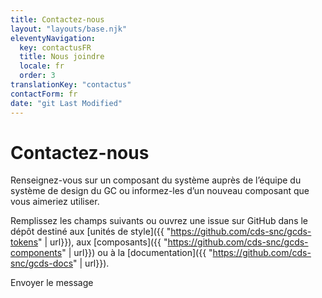 ```yaml
---
title: Contactez-nous
layout: "layouts/base.njk"
eleventyNavigation:
  key: contactusFR
  title: Nous joindre
  locale: fr
  order: 3
translationKey: "contactus"
contactForm: fr
date: "git Last Modified"
---
```


# Contactez-nous

Renseignez-vous sur un composant du système auprès de l’équipe du système de design du GC ou informez-les d’un nouveau composant que vous aimeriez utiliser.

Remplissez les champs suivants ou ouvrez une issue sur GitHub dans le dépôt destiné aux [unités de style]({{ "https://github.com/cds-snc/gcds-tokens" | url}}), aux [composants]({{ "https://github.com/cds-snc/gcds-components" | url}}) ou à la [documentation]({{ "https://github.com/cds-snc/gcds-docs" | url}}).

<form class="my-500 contact-us-form" name="contactFR" method="post">
  <input type="hidden" name="form-name" value="contactFR" />
  <gcds-input type="text" input-id="name" label="Nom complet" required></gcds-input>
  <gcds-input type="email" input-id="email" label="Adresse courriel" required></gcds-input>
  <gcds-textarea label="Message" textarea-id="message" required></gcds-textarea>
  <div hidden>
    <gcds-input type="text" input-id="bot-field" label="bot"></gcds-input>
  </div>
  <gcds-button button-role="primary" button-type="submit">
    Envoyer le message
  </gcds-button>
</form>
